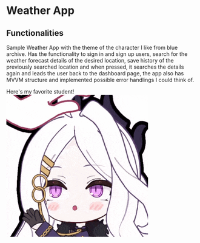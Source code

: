 # Weather App
## Functionalities
Sample Weather App with the theme of the character I like from blue archive.
Has the functionality to sign in and sign up users,
search for the weather forecast details of the desired location,
save history of the previously searched location and when pressed, it searches the details again and leads the user back to the dashboard page,
the app also has MVVM structure and implemented possible error handlings I could think of.

Here's my favorite student!
<br>
![Hina Sorasaki](assets/images/hina_images/hina-hina-sorasaki.gif)
